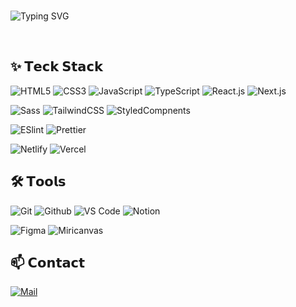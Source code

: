 <br>

![Typing SVG](https://readme-typing-svg.demolab.com?font=Fira+Code&weight=600&size=26&duration=2000&pause=1000&color=00B5E2&vCenter=true&width=600&lines=Hi+there+%F0%9F%91%8B;Frontend+Developer;React+%7C+Next.js+%7C+TypeScript;Crafting+seamless+user+experiences)

<br>

## ✨ 𝗧𝗲𝗰𝗸 𝗦𝘁𝗮𝗰𝗸
![HTML5](https://img.shields.io/badge/-HTML5-%23E44D27?style=flat-square&logo=html5&logoColor=ffffff)
![CSS3](https://img.shields.io/badge/-CSS3-%231572B6?style=flat-square&logo=css3)
![JavaScript](https://img.shields.io/badge/-JavaScript-%23F7DF1C?style=flat-square&logo=javascript&logoColor=000000&labelColor=%23F7DF1C&color=%23FFCE5A)
![TypeScript](https://img.shields.io/badge/-TypeScript-007ACC?style=flat-square&logo=typescript&logoColor=white)
![React.js](https://img.shields.io/badge/-React.js-%23282C34?style=flat-square&logo=react)
![Next.js](https://img.shields.io/badge/-Next.js-%23000000?style=flat-square&logo=nextdotjs)

![Sass](https://img.shields.io/badge/-Sass-%23CC6699?style=flat-square&logo=sass&logoColor=ffffff)
![TailwindCSS](https://img.shields.io/badge/-TailwindCSS-%231a202c?style=flat-square&logo=tailwind-css)
![StyledCompnents](https://img.shields.io/badge/styled--components-DB7093?style=flat-square&logo=styled-components&logoColor=ffd35b)

![ESlint](https://img.shields.io/badge/-ESLint-%234B32C3?style=flat-square&logo=eslint)
![Prettier](https://img.shields.io/badge/-Prettier-%23F7B93E?style=flat-square&logo=prettier&logoColor=ffffff)

![Netlify](https://img.shields.io/badge/-Netlify-%2300C7B7?style=flat-square&logo=netlify&logoColor=ffffff)
![Vercel](https://img.shields.io/badge/-Vercel-%23ffffff?style=flat-square&logo=vercel&logoColor=000000)

## 🛠 𝗧𝗼𝗼𝗹𝘀
![Git](https://img.shields.io/badge/-Git-%23F05032?style=flat-square&logo=git&logoColor=%23ffffff)
![Github](https://img.shields.io/badge/Github-181717.svg?style=flat-square&logo=github&logoColor=white)
![VS Code](https://img.shields.io/badge/-VSCode-%23007ACC?style=flat-square&logo=visual-studio-code)
![Notion](https://img.shields.io/badge/Notion-F3F3F3.svg?style=flat-square&logo=notion&logoColor=black)

![Figma](https://img.shields.io/badge/Figma-F24E1E.svg?style=flat-square&logo=figma&logoColor=white)
![Miricanvas](https://img.shields.io/badge/Miricanvas-03C75A.svg?style=flat-square&logo=canvas&logoColor=white)

## 📫 𝗖𝗼𝗻𝘁𝗮𝗰𝘁
[![Mail](https://img.shields.io/badge/Contact-jmini9218@gmail.com-2C2F33?style=flat-square&logo=gmail&logoColor=white)](mailto:jmini9218@gmail.com)

<!--
**miimmm/miimmm** is a ✨ _special_ ✨ repository because its `README.md` (this file) appears on your GitHub profile.

Here are some ideas to get you started:
## Hi there 👋
- 🔭 I’m currently working on ...
- 🌱 I’m currently learning ...
- 👯 I’m looking to collaborate on ...
- 🤔 I’m looking for help with ...
- 💬 Ask me about ...
- 📫 How to reach me: ...
- 😄 Pronouns: ...
- ⚡ Fun fact: ...
-->
